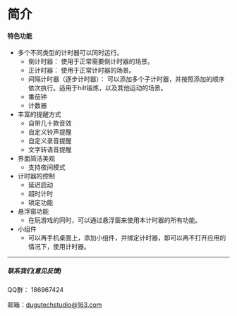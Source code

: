 # 简介

#### 特色功能

- 多个不同类型的计时器可以同时运行。
  - 倒计时器： 使用于正常需要倒计时器的场景。
  - 正计时器： 使用于正常计时器的场景。
  - 间隔计时器（逐步计时器）： 可以添加多个子计时器，并按照添加的顺序依次执行。适用于hilt锻炼，以及其他运动的场景。
  - 番茄钟
  - 计数器
- 丰富的提醒方式
  - 自带几十款音效
  - 自定义铃声提醒
  - 自定义录音提醒
  - 文字转语音提醒
- 界面简洁美观
  - 支持夜间模式
- 计时器的控制
  - 延迟启动
  - 超时计时
  - 锁定功能
- 悬浮窗功能
  - 在玩游戏的同时，可以通过悬浮窗来使用本计时器的所有功能。
- 小组件
  - 可以再手机桌面上，添加小组件，并绑定计时器，即可以再不打开应用的情况下，使用计时器。

------

##### 联系我们(意见反馈)

QQ群： 186967424

邮箱：dugutechstudio@163.com


